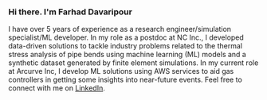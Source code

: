 <!-- Please don't remove this: Grab your social icons from https://github.com/carlsednaoui/gitsocial -->

### Hi there. I'm Farhad Davaripour

<!--
**farhad-davaripour/farhad-davaripour** is a ✨ _special_ ✨ repository because its `README.md` (this file) appears on your GitHub profile.
-->

I have over 5 years of experience as a research engineer/simulation specialist/ML developer. In my role as a postdoc at NC Inc., I developed data-driven solutions to tackle industry problems related to the thermal stress analysis of pipe bends using machine learning (ML) models and a synthetic dataset generated by finite element simulations. In my current role at Arcurve Inc, I develop ML solutions using AWS services to aid gas controllers in getting some insights into near-future events. Feel free to connect with me on [LinkedIn](https://www.linkedin.com/in/farhad-davaripour/).
